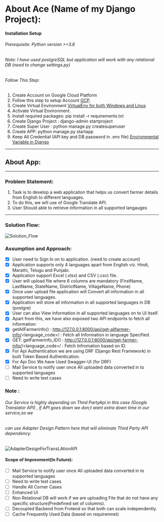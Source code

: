

About Ace (Name of my Django Project):
===
#### Installation Setup
###### Prerequisite: Python version >=3.6
###### Note: I have used postgreSQL but application will work with any relational DB (need to change settings.py)
###### Follow This Step:
1. Create Account on  Google Cloud Platform 
2. Follow this step to setup Account [GCP](https://cloud.google.com/translate/docs/setup#windows "GCP Machine Translation").
3. Create Virtual Environment [VirtualEnv for both Windows and Linux](https://www.geeksforgeeks.org/creating-python-virtual-environment-windows-linux/ "GFG Link for virtual env") 
4. Activate Virtual Environment. 
5. Install required packages: pip install -r requirements.txt
6. Create Django Project : django-admin startproject <Ace>
7. Create Super User : python manage.py createsuperuser
8. Create APP: python manage.py startapp <CoreApp>
9. Keep All Credential (API key and DB password in .env file) [Environmental Variable in Django](https://djangocentral.com/environment-variables-in-django/ "Env Variable in Django")


---


## About App:

---

### Problem Statement:
1. Task is to develop a web application that helps us convert farmer details from English to
different languages.
2. To do this, we will use of Google Translate API.
3. User Should able to retrieve information in all supported langauges 

--- 

### Solution Flow:

![Solution_Flow](https://user-images.githubusercontent.com/49105701/191795133-9af00939-db18-4ed6-ab7e-874201269488.png)


### Assumption and Approach:

- [x]  User need to Sign In on to application. (need to create account)
- [x]  Application supports only 4 languages apart from English viz. Hindi, Marathi, Telugu and Punjabi.
- [x]  Application support Excel (.xlsx) and CSV (.csv) file.
- [x]  User will upload file where 6 columns are mandatory (FirstName, LastName, StateName, DistrictName, VillageName, Phone)
- [x]  Once user upload file application will Convert all information in all supported languages.
- [x]  Application will store all information in all supported languages in DB (postgre) 
- [x]  User can also View Information in all supported languages on to UI itself.
- [x]  Apart from this, we have also exposed two API endpoints to fetch all information:
- [x]  getAllFarmerinfo() : http://127.0.0.1:8000/api/get-allfarmer-info/<language_code>/ : Fetch all Information in language Specified.
- [x]  GET: getFarmerinfo_ID() :  http://127.0.0.1:8000/api/get-farmer-info/<id>/<language_code>/ : Fetch Infromation based on ID.
- [x]  For Api Authentication we are using DRF (Django Rest Framework) in built Token Based Authentication.
- [x]  For Api Doc We have Used Swagger-UI (for DRF)
- [ ]   Mail Service to notify user once All uploaded data converted in to supported languages
- [ ]   Need to write test cases
 
 ### Note : 
 ###### Our Service is highly depending on Third PartyApi in this case (Google Translator API) , if API goes down we don;t want extra down time in our service,so we
 ###### can use Adapter Design Pattern here that will eliminate Third Party API dependency.
  
 
  
  
![AdapterDesignForTransLAtionAPI](https://user-images.githubusercontent.com/49105701/191804227-1eb7253b-a941-41c4-804c-7ec0bacafe6f.JPG)



#### Scope of Improvment(In Future):
- [ ]   Mail Service to notify user once All uploaded data converted in to supported languages
- [ ]   Need to write test cases
- [ ]   Handle All Corner Cases
- [ ]   Enhanced UI
- [ ]   Non Relational DB will work if we are uploading File that do not have any specific structure(Predefined set of columns).
- [ ]   Decoupled Backend from Frotend so that both can scale independently.
- [ ]   Cache Frequently Used Data (based on requiremnet)

